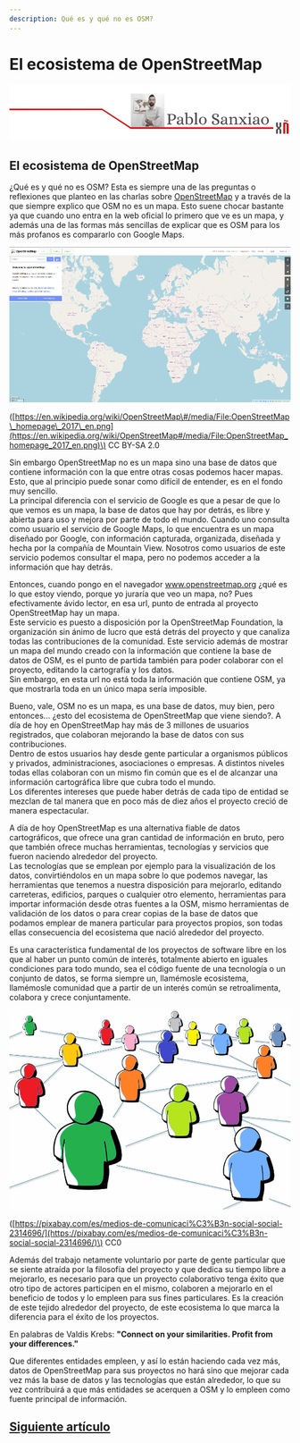 ```yaml
---
description: Qué es y qué no es OSM?
---
```


# El ecosistema de OpenStreetMap

![](.gitbook/assets/image%20%2821%29.png)

## El ecosistema de OpenStreetMap

¿Qué es y qué no es OSM? Esta es siempre una de las preguntas o reflexiones que planteo en las charlas sobre [OpenStreetMap](http://openstreetmap.org/) y a través de la que siempre explico que OSM no es un mapa. Esto suene chocar bastante ya que cuando uno entra en la web oficial lo primero que ve es un mapa, y además una de las formas más sencillas de explicar que es OSM para los más profanos es compararlo con Google Maps.

![](.gitbook/assets/image%20%2850%29.png)

\([https://en.wikipedia.org/wiki/OpenStreetMap\#/media/File:OpenStreetMap\_homepage\_2017\_en.png](https://en.wikipedia.org/wiki/OpenStreetMap#/media/File:OpenStreetMap_homepage_2017_en.png)\) CC BY-SA 2.0

Sin embargo OpenStreetMap no es un mapa sino una base de datos que contiene información con la que entre otras cosas podemos hacer mapas. Esto, que al principio puede sonar como difícil de entender, es en el fondo muy sencillo.  
La principal diferencia con el servicio de Google es que a pesar de que lo que vemos es un mapa, la base de datos que hay por detrás, es libre y abierta para uso y mejora por parte de todo el mundo. Cuando uno consulta como usuario el servicio de Google Maps, lo que encuentra es un mapa diseñado por Google, con información capturada, organizada, diseñada y hecha por la compañía de Mountain View. Nosotros como usuarios de este servicio podemos consultar el mapa, pero no podemos acceder a la información que hay detrás.

Entonces, cuando pongo en el navegador www.openstreetmap.org ¿qué es lo que estoy viendo, porque yo juraría que veo un mapa, no? Pues efectivamente ávido lector, en esa url, punto de entrada al proyecto OpenStreetMap hay un mapa.  
Este servicio es puesto a disposición por la OpenStreetMap Foundation, la organización sin ánimo de lucro que está detrás del proyecto y que canaliza todas las contribuciones de la comunidad. Este servicio además de mostrar un mapa del mundo creado con la información que contiene la base de datos de OSM, es el punto de partida también para poder colaborar con el proyecto, editando la cartografía y los datos.  
Sin embargo, en esta url no está toda la información que contiene OSM, ya que mostrarla toda en un único mapa sería imposible.

Bueno, vale, OSM no es un mapa, es una base de datos, muy bien, pero entonces... ¿esto del ecosistema de OpenStreetMap que viene siendo?. A día de hoy en OpenStreetMap hay más de 3 millones de usuarios registrados, que colaboran mejorando la base de datos con sus contribuciones.  
Dentro de estos usuarios hay desde gente particular a organismos públicos y privados, administraciones, asociaciones o empresas. A distintos niveles todas ellas colaboran con un mismo fin común que es el de alcanzar una información cartográfica libre que cubra todo el mundo.  
Los diferentes intereses que puede haber detrás de cada tipo de entidad se mezclan de tal manera que en poco más de diez años el proyecto creció de manera espectacular.

A día de hoy OpenStreetMap es una alternativa fiable de datos cartográficos, que ofrece una gran cantidad de información en bruto, pero que también ofrece muchas herramientas, tecnologías y servicios que fueron naciendo alrededor del proyecto.  
Las tecnologías que se emplean por ejemplo para la visualización de los datos, convirtiéndolos en un mapa sobre lo que podemos navegar, las herramientas que tenemos a nuestra disposición para mejorarlo, editando carreteras, edificios, parques o cualquier otro elemento, herramientas para importar información desde otras fuentes a la OSM, mismo herramientas de validación de los datos o para crear copias de la base de datos que podamos emplear de manera particular para proyectos propios, son todas ellas consecuencia del ecosistema que nació alrededor del proyecto.

Es una característica fundamental de los proyectos de software libre en los que al haber un punto común de interés, totalmente abierto en iguales condiciones para todo mundo, sea el código fuente de una tecnología o un conjunto de datos, se forma siempre un, llamémosle ecosistema, llamémosle comunidad que a partir de un interés común se retroalimenta, colabora y crece conjuntamente.

![](.gitbook/assets/image%20%283%29.png)

\([https://pixabay.com/es/medios-de-comunicaci%C3%B3n-social-social-2314696/](https://pixabay.com/es/medios-de-comunicaci%C3%B3n-social-social-2314696/)\) CC0

Además del trabajo netamente voluntario por parte de gente particular que se siente atraída por la filosofía del proyecto y que dedica su tiempo libre a mejorarlo, es necesario para que un proyecto colaborativo tenga éxito que otro tipo de actores participen en el mismo, colaboren a mejorarlo en el beneficio de todos y lo empleen para sus fines particulares. Es la creación de este tejido alrededor del proyecto, de este ecosistema lo que marca la diferencia para el éxito de los proyectos.

En palabras de Valdis Krebs: **"Connect on your similarities. Profit from your differences."**

Que diferentes entidades empleen, y así lo están haciendo cada vez más, datos de OpenStreetMap para sus proyectos no hará sino que mejorar cada vez más la base de datos y las tecnologías que están alrededor, lo que su vez contribuirá a que más entidades se acerquen a OSM y lo empleen como fuente principal de información.

## [Siguiente artículo](dibujos-libres.md)

